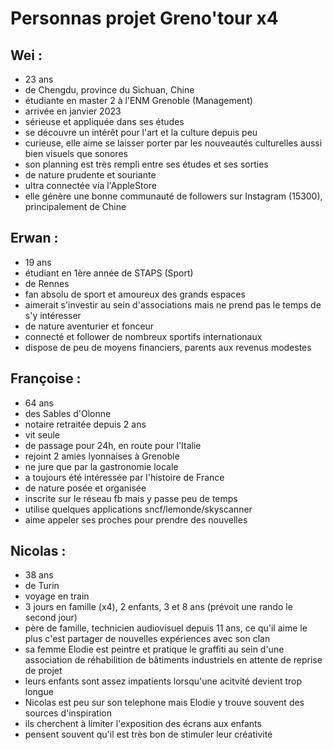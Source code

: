 # Personnas projet Greno'tour x4

## Wei : 
- 23 ans
- de Chengdu, province du Sichuan, Chine
- étudiante en master 2 à l'ENM Grenoble (Management)
- arrivée en janvier 2023
- sérieuse et appliquée dans ses études
- se découvre un intérêt pour l'art et la culture depuis peu 
- curieuse, elle aime se laisser porter par les nouveautés culturelles aussi bien visuels que sonores
- son planning est très rempli entre ses études et ses sorties
- de nature prudente et souriante
- ultra connectée via l'AppleStore
- elle génère une bonne communauté de followers sur Instagram (15300), principalement de Chine

## Erwan : 
- 19 ans
- étudiant en 1ère année de STAPS (Sport)
- de Rennes
- fan absolu de sport et amoureux des grands espaces
- aimerait s'investir au sein d'associations mais ne prend pas le temps de s'y intéresser
- de nature aventurier et fonceur
- connecté et follower de nombreux sportifs internationaux
- dispose de peu de moyens financiers, parents aux revenus modestes

## Françoise :
- 64 ans
- des Sables d'Olonne
- notaire retraitée depuis 2 ans
- vit seule
- de passage pour 24h, en route pour l'Italie
- rejoint 2 amies lyonnaises à Grenoble
- ne jure que par la gastronomie locale
- a toujours été intéressée par l'histoire de France
- de nature posée et organisée
- inscrite sur le réseau fb mais y passe peu de temps
- utilise quelques applications sncf/lemonde/skyscanner 
- aime appeler ses proches pour prendre des nouvelles

## Nicolas :
- 38 ans
- de Turin
- voyage en train 
- 3 jours en famille (x4), 2 enfants, 3 et 8 ans (prévoit une rando le second jour)
- père de famille, technicien audiovisuel depuis 11 ans, ce qu'il aime le plus c'est  partager de nouvelles expériences avec son clan
- sa femme Elodie est peintre et pratique le graffiti au sein d'une association de réhabilition de bâtiments industriels en attente de reprise de projet
- leurs enfants sont assez impatients lorsqu'une acitvité devient trop longue
- Nicolas est peu sur son telephone mais Elodie y trouve souvent des sources d'inspiration
- ils cherchent à limiter l'exposition des écrans aux enfants
- pensent souvent qu'il est très bon de stimuler leur créativité

